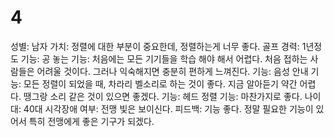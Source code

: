 # 4

성별: 남자
가치: 정렬에 대한 부분이 중요한데, 정렬하는게 너무 좋다.
골프 경력: 1년정도
기능: 공 놓는 기능: 처음에는 모든 기기들을 학습 해야 해서 어렵다. 처음 접하는 사람들은 어려울 것이다. 그러나 익숙해지면 충분히 편하게 느껴진다.
기능: 음성 안내 기능: 모든 정렬이 되었을 때, 차라리 벨소리로 하는 것이 좋다. 지금 알아듣기 약간 어렵다. 땡그랑 소리 같은 것이 있으면 좋겠다. 
기능: 헤드 정렬 기능: 마찬가지로 좋다. 
나이대: 40대
시각장애 여부: 전맹 빛은 보이신다.
피드백: 기능 좋다. 정말 필요한 기능이 있어서 특히 전맹에게 좋은 기구가 되겠다.